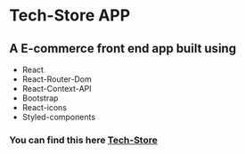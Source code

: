 # Tech-Store APP 

 ## A E-commerce front end app built using
 - React
 - React-Router-Dom
 - React-Context-API
 - Bootstrap
 - React-icons
 - Styled-components
 
 ### You can find this here [Tech-Store](https://techstore-react-p.netlify.com/)
